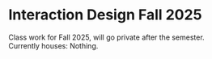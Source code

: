 # Interaction Design Fall 2025
Class work for Fall 2025, will go private after the semester. <br>
Currently houses:	Nothing.
